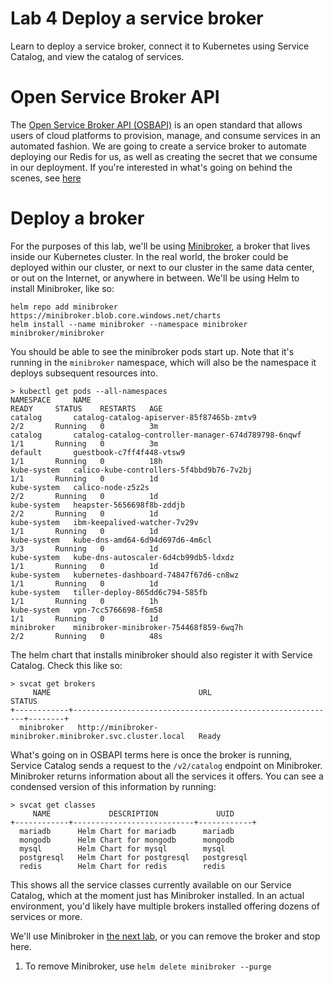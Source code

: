 # Lab 4 Deploy a service broker

Learn to deploy a service broker, connect it to Kubernetes using Service Catalog,
and view the catalog of services.

# Open Service Broker API

The [Open Service Broker API (OSBAPI)](https://www.openservicebrokerapi.org/) is an open
standard that allows users of cloud platforms to provision, manage, and consume services
in an automated fashion. We are going to create a service broker to automate deploying our
Redis for us, as well as creating the secret that we consume in our deployment. If you're
interested in what's going on behind the scenes, see [here](osb.md)

# Deploy a broker

For the purposes of this lab, we'll be using [Minibroker](https://github.com/osbkit/minibroker),
a broker that lives inside our Kubernetes cluster. In the real world, the broker could be deployed
within our cluster, or next to our cluster in the same data center, or out on the Internet, or anywhere
in between. We'll be using Helm to install Minibroker, like so:

```
helm repo add minibroker https://minibroker.blob.core.windows.net/charts
helm install --name minibroker --namespace minibroker minibroker/minibroker
```

You should be able to see the minibroker pods start up. Note that it's running in the `minibroker`
namespace, which will also be the namespace it deploys subsequent resources into.
```
> kubectl get pods --all-namespaces
NAMESPACE     NAME                                                  READY     STATUS    RESTARTS   AGE
catalog       catalog-catalog-apiserver-85f87465b-zmtv9             2/2       Running   0          3m
catalog       catalog-catalog-controller-manager-674d789798-6nqwf   1/1       Running   0          3m
default       guestbook-c7ff4f448-vtsw9                             1/1       Running   0          18h
kube-system   calico-kube-controllers-5f4bbd9b76-7v2bj              1/1       Running   0          1d
kube-system   calico-node-z5z2s                                     2/2       Running   0          1d
kube-system   heapster-5656698f8b-zddjb                             2/2       Running   0          1d
kube-system   ibm-keepalived-watcher-7v29v                          1/1       Running   0          1d
kube-system   kube-dns-amd64-6d94d697d6-4m6cl                       3/3       Running   0          1d
kube-system   kube-dns-autoscaler-6d4cb99db5-ldxdz                  1/1       Running   0          1d
kube-system   kubernetes-dashboard-74847f67d6-cn8wz                 1/1       Running   0          1d
kube-system   tiller-deploy-865dd6c794-585fb                        1/1       Running   0          1h
kube-system   vpn-7cc5766698-f6m58                                  1/1       Running   0          1d
minibroker    minibroker-minibroker-754468f859-6wq7h                2/2       Running   0          48s
```

The helm chart that installs minibroker should also register it with Service Catalog. Check this like so:
```
> svcat get brokers
     NAME                                 URL                              STATUS
+------------+-----------------------------------------------------------+--------+
  minibroker   http://minibroker-minibroker.minibroker.svc.cluster.local   Ready
```

What's going on in OSBAPI terms here is once the broker is running, Service Catalog sends a request to
the `/v2/catalog` endpoint on Minibroker. Minibroker returns information about all the services it offers.
You can see a condensed version of this information by running:
```
> svcat get classes
     NAME             DESCRIPTION             UUID
+------------+---------------------------+------------+
  mariadb      Helm Chart for mariadb      mariadb
  mongodb      Helm Chart for mongodb      mongodb
  mysql        Helm Chart for mysql        mysql
  postgresql   Helm Chart for postgresql   postgresql
  redis        Helm Chart for redis        redis
```

This shows all the service classes currently available on our Service Catalog, which at the moment just has
Minibroker installed. In an actual environment, you'd likely have multiple brokers installed offering dozens
of services or more.

We'll use Minibroker in [the next lab](../Lab5/README.md), or you can remove the broker and stop here.

  1. To remove Minibroker, use `helm delete minibroker --purge`
